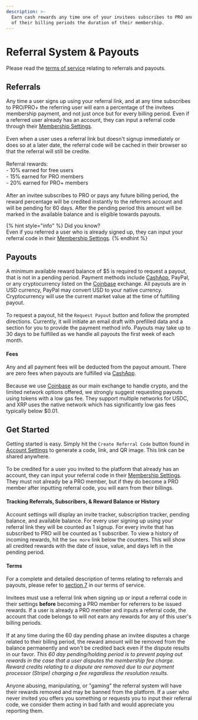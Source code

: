 ```yaml
---
description: >-
  Earn cash rewards any time one of your invitees subscribes to PRO and for each
  of their billing periods the duration of their membership.
---
```


# Referral System & Payouts

Please read the [terms of service](https://nvstly.com/terms#section-7) relating to referrals and payouts.

## Referrals

Any time a user signs up using your referral link, and at any time subscribes to PRO/PRO+ the referring user will earn a percentage of the invitees membership payment, and not just once but for every billing period. Even if a referred user already has an account, they can input a referral code through their [Membership Settings](https://nvstly.com/settings/membership).\
\
Even when a user uses a referral link but doesn't signup immediately or does so at a later date, the referral code will be cached in their browser so that the referral will still be credite.\
\
Referral rewards:\
\- 10% earned for free users\
\- 15% earned for PRO members\
\- 20% earned for PRO+ members\
\
After an invitee subscribes to PRO or pays any future billing period, the reward percentage will be credited instantly to the referrers account and will be pending for 60 days. After the pending period this amount will be marked in the available balance and is eligible towards payouts.&#x20;

{% hint style="info" %}
Did you know?\
Even if you referred a user who is already signed up, they can input your referral code in their [Membership Settings](https://nvstly.com/settings/membership).
{% endhint %}

## Payouts

A minimum available reward balance of $5 is required to request a payout, that is not in a pending period. Payment methods include [CashApp](https://cash.app/app/T4SRMMV), PayPal, or any cryptocurrency listed on the [Coinbase](https://trd.ng/ref/coinbase) exchange. All payouts are in USD currency, PayPal may convert USD to your native currency. Cryptocurrency will use the current market value at the time of fulfilling payout.\
\
To request a payout, hit the `Request Payout` button and follow the prompted directions. Currently, it will initiate an email draft with prefilled data and a section for you to provide the payment method info. Payouts may take up to 30 days to be fulfilled as we handle all payouts the first week of each month.

#### Fees

Any and all payment fees will be deducted from the payout amount. There are zero fees when payouts are fulfilled via [CashApp](https://cash.app/app/T4SRMMV).\
\
Because we use [Coinbase](https://trd.ng/ref/coinbase) as our main exchange to handle crypto, and the limited network options offered, we strongly suggest requesting payouts using tokens with a low gas fee. They support multiple networks for USDC, and XRP uses the native network which has significantly low gas fees typically below $0.01.

## Get Started

Getting started is easy. Simply hit the `Create Referral Code` button found in [Account Settings](https://nvstly.com/settings/profile) to generate a code, link, and QR image. This link can be shared anywhere.\
\
To be credited for a user you invited to the platform that already has an account, they can input your referral code in their [Membership Settings](https://nvstly.com/settings/membership). They must not already be a PRO member, but if they do become a PRO member after inputting referral code, you will earn from their billings.

#### Tracking Referrals, Subscribers, & Reward Balance or History

Account settings will display an invite tracker, subscription tracker, pending balance, and available balance. For every user signing up using your referral link they will be counted as 1 signup. For every invite that has subscribed to PRO will be counted as 1 subscriber. To view a history of incoming rewards, hit the `See more` link below the counters. This will show all credited rewards with the date of issue, value, and days left in the pending period.



#### Terms

For a complete and detailed description of terms relating to referrals and payouts, please refer to [section 7](https://nvstly.com/terms#section-7) in our terms of service.\
\
Invitees must use a referral link when signing up or input a referral code in their settings **before** becoming a PRO member for referrers to be issued rewards. If a user is already a PRO member and inputs a referral code, the account that code belongs to will not earn any rewards for any of this user's billing periods.\
\
If at any time during the 60 day pending phase an invitee disputes a charge related to their billing period, the reward amount will be removed from the balance permanently and won't be credited back even if the dispute results in our favor. _This 60 day pending/holding period is to prevent paying out rewards in the case that a user disputes the membership fee charge. Reward credits relating to a dispute are removed due to our payment processor (Stripe) charging a fee regardless the resolution results._\
\
Anyone abusing, manipulating, or "gaming" the referral system will have their rewards removed and may be banned from the platform. If a user who never invited you offers you something or requests you to input their referral code, we consider them acting in bad faith and would appreciate you reporting them.
